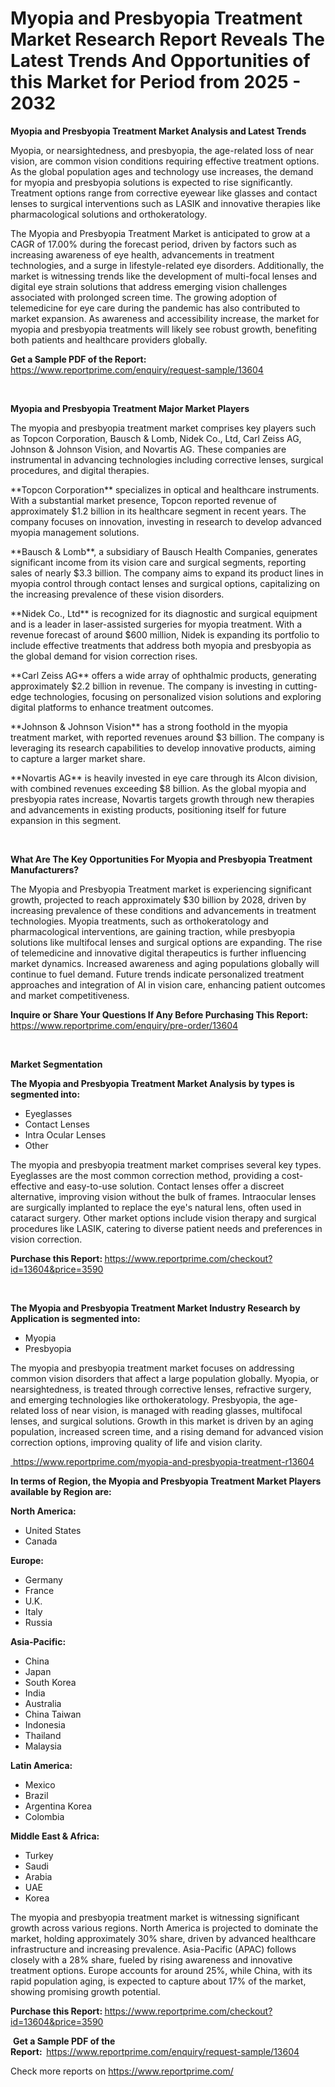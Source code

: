 <p><h1>Myopia and Presbyopia Treatment Market Research Report Reveals The Latest Trends And Opportunities of this Market for Period from 2025 - 2032</h1></p><p><strong>Myopia and Presbyopia Treatment Market Analysis and Latest Trends</strong></p>
<p><p>Myopia, or nearsightedness, and presbyopia, the age-related loss of near vision, are common vision conditions requiring effective treatment options. As the global population ages and technology use increases, the demand for myopia and presbyopia solutions is expected to rise significantly. Treatment options range from corrective eyewear like glasses and contact lenses to surgical interventions such as LASIK and innovative therapies like pharmacological solutions and orthokeratology.</p><p>The Myopia and Presbyopia Treatment Market is anticipated to grow at a CAGR of 17.00% during the forecast period, driven by factors such as increasing awareness of eye health, advancements in treatment technologies, and a surge in lifestyle-related eye disorders. Additionally, the market is witnessing trends like the development of multi-focal lenses and digital eye strain solutions that address emerging vision challenges associated with prolonged screen time. The growing adoption of telemedicine for eye care during the pandemic has also contributed to market expansion. As awareness and accessibility increase, the market for myopia and presbyopia treatments will likely see robust growth, benefiting both patients and healthcare providers globally.</p></p>
<p><strong>Get a Sample PDF of the Report:&nbsp;</strong> <a href="https://www.reportprime.com/enquiry/request-sample/13604?utm_campaign=2286&utm_medium=2&utm_source=Github&utm_content=ia&utm_term=20032025&utm_id=myopia-and-presbyopia-treatment">https://www.reportprime.com/enquiry/request-sample/13604</a></p>
<p>&nbsp;</p>
<p><strong>Myopia and Presbyopia Treatment Major Market Players</strong></p>
<p><p>The myopia and presbyopia treatment market comprises key players such as Topcon Corporation, Bausch & Lomb, Nidek Co., Ltd, Carl Zeiss AG, Johnson & Johnson Vision, and Novartis AG. These companies are instrumental in advancing technologies including corrective lenses, surgical procedures, and digital therapies.</p><p>**Topcon Corporation** specializes in optical and healthcare instruments. With a substantial market presence, Topcon reported revenue of approximately $1.2 billion in its healthcare segment in recent years. The company focuses on innovation, investing in research to develop advanced myopia management solutions.</p><p>**Bausch & Lomb**, a subsidiary of Bausch Health Companies, generates significant income from its vision care and surgical segments, reporting sales of nearly $3.3 billion. The company aims to expand its product lines in myopia control through contact lenses and surgical options, capitalizing on the increasing prevalence of these vision disorders.</p><p>**Nidek Co., Ltd** is recognized for its diagnostic and surgical equipment and is a leader in laser-assisted surgeries for myopia treatment. With a revenue forecast of around $600 million, Nidek is expanding its portfolio to include effective treatments that address both myopia and presbyopia as the global demand for vision correction rises.</p><p>**Carl Zeiss AG** offers a wide array of ophthalmic products, generating approximately $2.2 billion in revenue. The company is investing in cutting-edge technologies, focusing on personalized vision solutions and exploring digital platforms to enhance treatment outcomes.</p><p>**Johnson & Johnson Vision** has a strong foothold in the myopia treatment market, with reported revenues around $3 billion. The company is leveraging its research capabilities to develop innovative products, aiming to capture a larger market share.</p><p>**Novartis AG** is heavily invested in eye care through its Alcon division, with combined revenues exceeding $8 billion. As the global myopia and presbyopia rates increase, Novartis targets growth through new therapies and advancements in existing products, positioning itself for future expansion in this segment.</p></p>
<p>&nbsp;</p>
<p><strong>What Are The Key Opportunities For Myopia and Presbyopia Treatment Manufacturers?</strong></p>
<p><p>The Myopia and Presbyopia Treatment market is experiencing significant growth, projected to reach approximately $30 billion by 2028, driven by increasing prevalence of these conditions and advancements in treatment technologies. Myopia treatments, such as orthokeratology and pharmacological interventions, are gaining traction, while presbyopia solutions like multifocal lenses and surgical options are expanding. The rise of telemedicine and innovative digital therapeutics is further influencing market dynamics. Increased awareness and aging populations globally will continue to fuel demand. Future trends indicate personalized treatment approaches and integration of AI in vision care, enhancing patient outcomes and market competitiveness.</p></p>
<p><strong>Inquire or Share Your Questions If Any Before Purchasing This Report:</strong> <a href="https://www.reportprime.com/enquiry/pre-order/13604?utm_campaign=2286&utm_medium=2&utm_source=Github&utm_content=ia&utm_term=20032025&utm_id=myopia-and-presbyopia-treatment">https://www.reportprime.com/enquiry/pre-order/13604</a></p>
<p>&nbsp;</p>
<p><strong>Market Segmentation</strong></p>
<p><strong>The Myopia and Presbyopia Treatment Market Analysis by types is segmented into:</strong></p>
<p><ul><li>Eyeglasses</li><li>Contact Lenses</li><li>Intra Ocular Lenses</li><li>Other</li></ul></p>
<p><p>The myopia and presbyopia treatment market comprises several key types. Eyeglasses are the most common correction method, providing a cost-effective and easy-to-use solution. Contact lenses offer a discreet alternative, improving vision without the bulk of frames. Intraocular lenses are surgically implanted to replace the eye's natural lens, often used in cataract surgery. Other market options include vision therapy and surgical procedures like LASIK, catering to diverse patient needs and preferences in vision correction.</p></p>
<p><strong>Purchase this Report:&nbsp;</strong><a href="https://www.reportprime.com/checkout?id=13604&price=3590&utm_campaign=2286&utm_medium=2&utm_source=Github&utm_content=ia&utm_term=20032025&utm_id=myopia-and-presbyopia-treatment">https://www.reportprime.com/checkout?id=13604&price=3590</a></p>
<p>&nbsp;</p>
<p><strong>The Myopia and Presbyopia Treatment Market Industry Research by Application is segmented into:</strong></p>
<p><ul><li>Myopia</li><li>Presbyopia</li></ul></p>
<p><p>The myopia and presbyopia treatment market focuses on addressing common vision disorders that affect a large population globally. Myopia, or nearsightedness, is treated through corrective lenses, refractive surgery, and emerging technologies like orthokeratology. Presbyopia, the age-related loss of near vision, is managed with reading glasses, multifocal lenses, and surgical solutions. Growth in this market is driven by an aging population, increased screen time, and a rising demand for advanced vision correction options, improving quality of life and vision clarity.</p></p>
<p><a href="https://www.reportprime.com/myopia-and-presbyopia-treatment-r13604?utm_campaign=2286&utm_medium=2&utm_source=Github&utm_content=ia&utm_term=20032025&utm_id=myopia-and-presbyopia-treatment">&nbsp;https://www.reportprime.com/myopia-and-presbyopia-treatment-r13604</a></p>
<p><strong>In terms of Region, the Myopia and Presbyopia Treatment Market Players available by Region are:</strong></p>
<p>
    <p> <strong> North America: </strong>
        <ul>
            <li>United States</li>
            <li>Canada</li>
        </ul>
        </p> 
    <p> <strong> Europe: </strong>
        <ul>
            <li>Germany</li>
            <li>France</li>
            <li>U.K.</li>
            <li>Italy</li>
            <li>Russia</li>
        </ul>
        </p> 
    <p> <strong> Asia-Pacific: </strong>
        <ul>
            <li>China</li>
            <li>Japan</li>
            <li>South Korea</li>
            <li>India</li>
            <li>Australia</li>
            <li>China Taiwan</li>
            <li>Indonesia</li>
            <li>Thailand</li>
            <li>Malaysia</li>
        </ul>
        </p> 
    <p> <strong> Latin America: </strong>
        <ul>
            <li>Mexico</li>
            <li>Brazil</li>
            <li>Argentina Korea</li>
            <li>Colombia</li>
        </ul>
        </p> 
    <p> <strong> Middle East & Africa: </strong>
        <ul>
            <li>Turkey</li>
            <li>Saudi</li>
            <li>Arabia</li>
            <li>UAE</li>
            <li>Korea</li>
        </ul>
    </p>
    </p>
<p><p>The myopia and presbyopia treatment market is witnessing significant growth across various regions. North America is projected to dominate the market, holding approximately 30% share, driven by advanced healthcare infrastructure and increasing prevalence. Asia-Pacific (APAC) follows closely with a 28% share, fueled by rising awareness and innovative treatment options. Europe accounts for around 25%, while China, with its rapid population aging, is expected to capture about 17% of the market, showing promising growth potential.</p></p>
<p><strong>Purchase this Report: </strong><a href="https://www.reportprime.com/checkout?id=13604&price=3590&utm_campaign=2286&utm_medium=2&utm_source=Github&utm_content=ia&utm_term=20032025&utm_id=myopia-and-presbyopia-treatment">https://www.reportprime.com/checkout?id=13604&price=3590</a></p>
<p>&nbsp;<strong>Get a Sample PDF of the Report:&nbsp;&nbsp;</strong><a href="https://www.reportprime.com/enquiry/request-sample/13604?utm_campaign=2286&utm_medium=2&utm_source=Github&utm_content=ia&utm_term=20032025&utm_id=myopia-and-presbyopia-treatment">https://www.reportprime.com/enquiry/request-sample/13604</a></p>
<p><strong></strong></p>
<p>Check more reports on <a href="https://www.reportprime.com/?utm_campaign=2286&utm_medium=2&utm_source=Github&utm_content=ia&utm_term=20032025&utm_id=myopia-and-presbyopia-treatment">https://www.reportprime.com/</a></p>